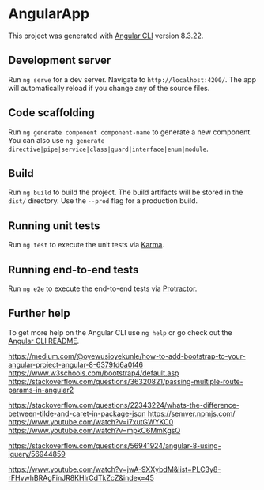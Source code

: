 # AngularApp

This project was generated with [Angular CLI](https://github.com/angular/angular-cli) version 8.3.22.

## Development server

Run `ng serve` for a dev server. Navigate to `http://localhost:4200/`. The app will automatically reload if you change any of the source files.

## Code scaffolding

Run `ng generate component component-name` to generate a new component. You can also use `ng generate directive|pipe|service|class|guard|interface|enum|module`.

## Build

Run `ng build` to build the project. The build artifacts will be stored in the `dist/` directory. Use the `--prod` flag for a production build.

## Running unit tests

Run `ng test` to execute the unit tests via [Karma](https://karma-runner.github.io).

## Running end-to-end tests

Run `ng e2e` to execute the end-to-end tests via [Protractor](http://www.protractortest.org/).

## Further help

To get more help on the Angular CLI use `ng help` or go check out the [Angular CLI README](https://github.com/angular/angular-cli/blob/master/README.md).

<!-- imp links -->

https://medium.com/@oyewusioyekunle/how-to-add-bootstrap-to-your-angular-project-angular-8-6379fd6a0f46
https://www.w3schools.com/bootstrap4/default.asp
https://stackoverflow.com/questions/36320821/passing-multiple-route-params-in-angular2

<!-- package and package-lock json file -->

https://stackoverflow.com/questions/22343224/whats-the-difference-between-tilde-and-caret-in-package-json
https://semver.npmjs.com/
https://www.youtube.com/watch?v=i7xutGWYKC0
https://www.youtube.com/watch?v=mpkC6MmKgsQ

<!-- using jquey -->

https://stackoverflow.com/questions/56941924/angular-8-using-jquery/56944859

<!-- submitting form data to server -->

https://www.youtube.com/watch?v=jwA-9XXybdM&list=PLC3y8-rFHvwhBRAgFinJR8KHIrCdTkZcZ&index=45

<!--
interacting with components
routing
template driven forms
reactive forms
services
-->
